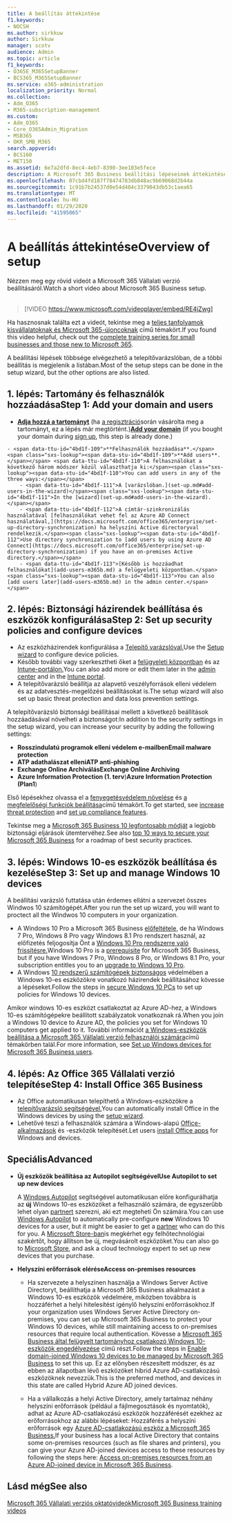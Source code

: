 ```yaml
---
title: A beállítás áttekintése
f1.keywords:
- NOCSH
ms.author: sirkkuw
author: Sirkkuw
manager: scotv
audience: Admin
ms.topic: article
f1_keywords:
- O365E_M365SetupBanner
- BCS365_M365SetupBanner
ms.service: o365-administration
localization_priority: Normal
ms.collection:
- Adm_O365
- M365-subscription-management
ms.custom:
- Adm_O365
- Core_O365Admin_Migration
- MSB365
- OKR_SMB_M365
search.appverid:
- BCS160
- MET150
ms.assetid: 6e7a2dfd-8ec4-4eb7-8390-3ee103e5fece
description: A Microsoft 365 Business beállítási lépéseinek áttekintése.
ms.openlocfilehash: 07cbd4fd187f78474783db848ac9b69068d2b44a
ms.sourcegitcommit: 1c91b7b24537d0e54d484c3379043db53c1aea65
ms.translationtype: MT
ms.contentlocale: hu-HU
ms.lasthandoff: 01/29/2020
ms.locfileid: "41595065"
---
```

# <a name="overview-of-setup"></a><span data-ttu-id="4bd1f-103">A beállítás áttekintése</span><span class="sxs-lookup"><span data-stu-id="4bd1f-103">Overview of setup</span></span>

<span data-ttu-id="4bd1f-104">Nézzen meg egy rövid videót a Microsoft 365 Vállalati verzió beállításáról.</span><span class="sxs-lookup"><span data-stu-id="4bd1f-104">Watch a short video about Microsoft 365 Business setup.</span></span><br><br>

> [!VIDEO https://www.microsoft.com/videoplayer/embed/RE4jZwg] 

<span data-ttu-id="4bd1f-105">Ha hasznosnak találta ezt a videót, tekintse meg a [teljes tanfolyamok kisvállalatoknak és Microsoft 365-újoncoknak](https://support.office.com/article/6ab4bbcd-79cf-4000-a0bd-d42ce4d12816) című témakört.</span><span class="sxs-lookup"><span data-stu-id="4bd1f-105">If you found this video helpful, check out the [complete training series for small businesses and those new to Microsoft 365](https://support.office.com/article/6ab4bbcd-79cf-4000-a0bd-d42ce4d12816).</span></span>

<span data-ttu-id="4bd1f-106">A beállítási lépések többsége elvégezhető a telepítővarázslóban, de a többi beállítás is megjelenik a listában.</span><span class="sxs-lookup"><span data-stu-id="4bd1f-106">Most of the setup steps can be done in the setup wizard, but the other options are also listed.</span></span>

## <a name="step-1-add-your-domain-and-users"></a><span data-ttu-id="4bd1f-107">1. lépés: Tartomány és felhasználók hozzáadása</span><span class="sxs-lookup"><span data-stu-id="4bd1f-107">Step 1: Add your domain and users</span></span>

   - <span data-ttu-id="4bd1f-108">**[Adja hozzá a tartományt](set-up.md#add-your-domain-to-personalize-sign-in)** (ha [a regisztráció](sign-up.md)során vásárolta meg a tartományt, ez a lépés már megtörtént.)</span><span class="sxs-lookup"><span data-stu-id="4bd1f-108">**[Add your domain](set-up.md#add-your-domain-to-personalize-sign-in)** (if you bought your domain during [sign up](sign-up.md), this step is already done.)</span></span>

    - <span data-ttu-id="4bd1f-109">**Felhasználók hozzáadása**.</span><span class="sxs-lookup"><span data-stu-id="4bd1f-109">**Add users**.</span></span> <span data-ttu-id="4bd1f-110">A felhasználókat a következő három módszer közül választhatja ki:</span><span class="sxs-lookup"><span data-stu-id="4bd1f-110">You can add users in any of the three ways:</span></span>
        - <span data-ttu-id="4bd1f-111">A [varázslóban.](set-up.md#add-users-in-the-wizard)</span><span class="sxs-lookup"><span data-stu-id="4bd1f-111">In the [wizard](set-up.md#add-users-in-the-wizard).</span></span>
        - <span data-ttu-id="4bd1f-112">A címtár-szinkronizálás használatával [felhasználókat vehet fel az Azure AD Connect használatával,](https://docs.microsoft.com/office365/enterprise/set-up-directory-synchronization) ha helyszíni Active directoryval rendelkezik.</span><span class="sxs-lookup"><span data-stu-id="4bd1f-112">Use directory synchronization to [add users by using Azure AD Connect](https://docs.microsoft.com/office365/enterprise/set-up-directory-synchronization) if you have an on-premises Active directory.</span></span>
        - <span data-ttu-id="4bd1f-113">[Később is hozzáadhat felhasználókat](add-users-m365b.md) a felügyeleti központban.</span><span class="sxs-lookup"><span data-stu-id="4bd1f-113">You can also [add users later](add-users-m365b.md) in the admin center.</span></span>
## <a name="step-2-set-up-security-policies-and-configure-devices"></a><span data-ttu-id="4bd1f-114">2. lépés: Biztonsági házirendek beállítása és eszközök konfigurálása</span><span class="sxs-lookup"><span data-stu-id="4bd1f-114">Step 2: Set up security policies and configure devices</span></span> 

  - <span data-ttu-id="4bd1f-115">Az eszközházirendek konfigurálása a [Telepítő varázslóval.](set-up.md#protect-your-organization)</span><span class="sxs-lookup"><span data-stu-id="4bd1f-115">Use the [Setup wizard](set-up.md#protect-your-organization) to configure device policies.</span></span> 
  - <span data-ttu-id="4bd1f-116">Később további vagy szerkesztheti őket a [felügyeleti központban](view-policies-and-devices.md) és az [Intune-portálon.](https://docs.microsoft.com/intune/tutorial-walkthrough-intune-portal)</span><span class="sxs-lookup"><span data-stu-id="4bd1f-116">You can also add more or edit them later in the [admin center](view-policies-and-devices.md) and in the [Intune portal](https://docs.microsoft.com/intune/tutorial-walkthrough-intune-portal).</span></span>
  - <span data-ttu-id="4bd1f-117">A telepítővarázsló beállítja az alapvető veszélyforrások elleni védelem és az adatvesztés-megelőzési beállításokat is.</span><span class="sxs-lookup"><span data-stu-id="4bd1f-117">The setup wizard will also set up basic threat protection and data loss prevention settings.</span></span>
  
  <span data-ttu-id="4bd1f-118">A telepítővarázsló biztonsági beállításai mellett a következő beállítások hozzáadásával növelheti a biztonságot:</span><span class="sxs-lookup"><span data-stu-id="4bd1f-118">In addition to the security settings in the setup wizard, you can increase your security by adding the following settings:</span></span>

- <span data-ttu-id="4bd1f-119">**Rosszindulatú programok elleni védelem e-mailben**</span><span class="sxs-lookup"><span data-stu-id="4bd1f-119">**Email malware protection**</span></span>
- <span data-ttu-id="4bd1f-120">**ATP adathalászat elleni**</span><span class="sxs-lookup"><span data-stu-id="4bd1f-120">**ATP anti-phishing**</span></span>
- <span data-ttu-id="4bd1f-121">**Exchange Online Archiválás**</span><span class="sxs-lookup"><span data-stu-id="4bd1f-121">**Exchange Online Archiving**</span></span>
- <span data-ttu-id="4bd1f-122">**Azure Information Protection (1. terv**)</span><span class="sxs-lookup"><span data-stu-id="4bd1f-122">**Azure Information Protection (Plan1**)</span></span>

<span data-ttu-id="4bd1f-123">Első lépésekhez olvassa el a [fenyegetésvédelem növelése](increase-threat-protection.md) és [a megfelelőségi funkciók beállítása](set-up-compliance.md)című témakört.</span><span class="sxs-lookup"><span data-stu-id="4bd1f-123">To get started, see [increase threat protection](increase-threat-protection.md) and [set up compliance features](set-up-compliance.md).</span></span>

<span data-ttu-id="4bd1f-124">Tekintse meg a [Microsoft 365 Business 10 legfontosabb módját](https://docs.microsoft.com/office365/admin/security-and-compliance/secure-your-business-data) a legjobb biztonsági eljárások ütemtervéhez.</span><span class="sxs-lookup"><span data-stu-id="4bd1f-124">See also [top 10 ways to secure your Microsoft 365 Business](https://docs.microsoft.com/office365/admin/security-and-compliance/secure-your-business-data) for a roadmap of best security practices.</span></span>

## <a name="step-3-set-up-and-manage-windows-10-devices"></a><span data-ttu-id="4bd1f-125">3. lépés: Windows 10-es eszközök beállítása és kezelése</span><span class="sxs-lookup"><span data-stu-id="4bd1f-125">Step 3: Set up and manage Windows 10 devices</span></span>

<span data-ttu-id="4bd1f-126">A beállítási varázsló futtatása után érdemes ellátni a szervezet összes Windwos 10 számítógépét.</span><span class="sxs-lookup"><span data-stu-id="4bd1f-126">After you run the set up wizard, you will want to proctect all the Windwos 10 computers in your organization.</span></span>
  
- <span data-ttu-id="4bd1f-127">A Windows 10 Pro a Microsoft 365 Business [előfeltétele,](pre-requisites-for-data-protection.md) de ha Windows 7 Pro, Windows 8 Pro vagy Windows 8.1 Pro rendszert használ, az előfizetés feljogosítja Önt a [Windows 10 Pro rendszerre való frissítésre.](https://docs.microsoft.com/microsoft-365/business/upgrade-to-windows-pro-creators-update)</span><span class="sxs-lookup"><span data-stu-id="4bd1f-127">Windows 10 Pro is a [prerequisite](pre-requisites-for-data-protection.md) for Microsoft 365 Business, but if you have Windows 7 Pro, Windows 8 Pro, or Windows 8.1 Pro, your subscription entitles you to an [upgrade to  Windows 10 Pro](https://docs.microsoft.com/microsoft-365/business/upgrade-to-windows-pro-creators-update).</span></span>
- <span data-ttu-id="4bd1f-128">A Windows [10 rendszerű számítógépek biztonságos](secure-win-10-pcs.md) védelmében a Windows 10-es eszközökre vonatkozó házirendek beállításához kövesse a lépéseket.</span><span class="sxs-lookup"><span data-stu-id="4bd1f-128">Follow the steps in [secure Windows 10 PCs](secure-win-10-pcs.md) to set up policies for Windows 10 devices.</span></span>

<span data-ttu-id="4bd1f-129">Amikor windows 10-es eszközt csatlakoztat az Azure AD-hez, a Windows 10-es számítógépekre beállított szabályzatok vonatkoznak rá.</span><span class="sxs-lookup"><span data-stu-id="4bd1f-129">When you join a Windows 10 device to Azure AD, the policies you set for Windows 10 computers get applied to it.</span></span> <span data-ttu-id="4bd1f-130">További információt [a Windows-eszközök beállítása a Microsoft 365 Vállalati verzió felhasználói számára](set-up-windows-devices.md)című témakörben talál.</span><span class="sxs-lookup"><span data-stu-id="4bd1f-130">For more information, see [Set up Windows devices for Microsoft 365 Business users](set-up-windows-devices.md).</span></span>

## <a name="step-4-install-office-365-business"></a><span data-ttu-id="4bd1f-131">4. lépés: Az Office 365 Vállalati verzió telepítése</span><span class="sxs-lookup"><span data-stu-id="4bd1f-131">Step 4: Install Office 365 Business</span></span>
- <span data-ttu-id="4bd1f-132">Az Office automatikusan telepíthető a Windows-eszközökre a [telepítővarázsló segítségével.](set-up.md#deploy-office-365-client-apps)</span><span class="sxs-lookup"><span data-stu-id="4bd1f-132">You can automatically install Office in the Windows devices by using the [setup wizard](set-up.md#deploy-office-365-client-apps).</span></span>
- <span data-ttu-id="4bd1f-133">Lehetővé teszi a felhasználók számára a Windows-alapú [Office-alkalmazások](https://docs.microsoft.com/office365/admin/setup/install-applications) és -eszközök telepítését.</span><span class="sxs-lookup"><span data-stu-id="4bd1f-133">Let users [install Office apps](https://docs.microsoft.com/office365/admin/setup/install-applications) for Windows and devices.</span></span>
     
## <a name="advanced"></a><span data-ttu-id="4bd1f-134">Speciális</span><span class="sxs-lookup"><span data-stu-id="4bd1f-134">Advanced</span></span>
- <span data-ttu-id="4bd1f-135">**Új eszközök beállítása az Autopilot segítségével**</span><span class="sxs-lookup"><span data-stu-id="4bd1f-135">**Use Autopilot to set up new devices**</span></span>
            
     <span data-ttu-id="4bd1f-136">A [Windows Autopilot](add-autopilot-devices-and-profile.md) segítségével automatikusan előre konfigurálhatja az **új** Windows 10-es eszközöket a felhasználó számára, de egyszerűbb lehet olyan [partnert](https://www.microsoft.com/solution-providers/search) szerezni, aki ezt megteheti Ön számára.</span><span class="sxs-lookup"><span data-stu-id="4bd1f-136">You can use [Windows Autopilot](add-autopilot-devices-and-profile.md) to automatically pre-configure **new** Windows 10 devices for a user, but it might be easier to get a [partner](https://www.microsoft.com/solution-providers/search) who can do this for you.</span></span> <span data-ttu-id="4bd1f-137">A [Microsoft Store-ban](https://go.microsoft.com/fwlink/?linkid=874598)is megkérhet egy felhőtechnológiai szakértőt, hogy állítson be új, megvásárolt eszközöket.</span><span class="sxs-lookup"><span data-stu-id="4bd1f-137">You can also go to [Microsoft Store](https://go.microsoft.com/fwlink/?linkid=874598), and ask a cloud technology expert to set up new devices that you purchase.</span></span>

- <span data-ttu-id="4bd1f-138">**Helyszíni erőforrások elérése**</span><span class="sxs-lookup"><span data-stu-id="4bd1f-138">**Access on-premises resources**</span></span>

     - <span data-ttu-id="4bd1f-139">Ha szervezete a helyszínen használja a Windows Server Active Directoryt, beállíthatja a Microsoft 365 Business alkalmazást a Windows 10-es eszközök védelmére, miközben továbbra is hozzáférhet a helyi hitelesítést igénylő helyszíni erőforrásokhoz.</span><span class="sxs-lookup"><span data-stu-id="4bd1f-139">If your organization uses Windows Server Active Directory on-premises, you can set up Microsoft 365 Business to protect your Windows 10 devices, while still maintaining access to on-premises resources that require local authentication.</span></span> <span data-ttu-id="4bd1f-140">Kövesse a [Microsoft 365 Business által felügyelt tartományhoz csatlakozó Windows 10-eszközök engedélyezése](manage-windows-devices.md) című részt.</span><span class="sxs-lookup"><span data-stu-id="4bd1f-140">Follow the steps in [Enable domain-joined Windows 10 devices to be managed by Microsoft 365 Business](manage-windows-devices.md) to set this up.</span></span> <span data-ttu-id="4bd1f-141">Ez az előnyben részesített módszer, és az ebben az állapotban lévő eszközöket hibrid Azure AD-csatlakozású eszközöknek nevezzük.</span><span class="sxs-lookup"><span data-stu-id="4bd1f-141">This is the preferred method, and devices in this state are called Hybrid Azure AD joined devices.</span></span>

    - <span data-ttu-id="4bd1f-142">Ha a vállalkozás a helyi Active Directory, amely tartalmaz néhány helyszíni erőforrások (például a fájlmegosztások és nyomtatók), adhat az Azure AD-csatlakozású eszközök hozzáférését ezekhez az erőforrásokhoz az alábbi lépéseket: Hozzáférés a helyszíni erőforrások egy [Azure AD-csatlakozású eszköz a Microsoft 365 Business.](access-resources.md)</span><span class="sxs-lookup"><span data-stu-id="4bd1f-142">If your business has a local Active Directory that contains some on-premises resources (such as file shares and printers), you can give your Azure AD-joined devices access to these resources by following the steps here: [Access on-premises resources from an Azure AD-joined device in Microsoft 365 Business](access-resources.md).</span></span>

## <a name="see-also"></a><span data-ttu-id="4bd1f-143">Lásd még</span><span class="sxs-lookup"><span data-stu-id="4bd1f-143">See also</span></span>

[<span data-ttu-id="4bd1f-144">Microsoft 365 Vállalati verziós oktatóvideók</span><span class="sxs-lookup"><span data-stu-id="4bd1f-144">Microsoft 365 Business training videos</span></span>](https://support.office.com/article/6ab4bbcd-79cf-4000-a0bd-d42ce4d12816)
